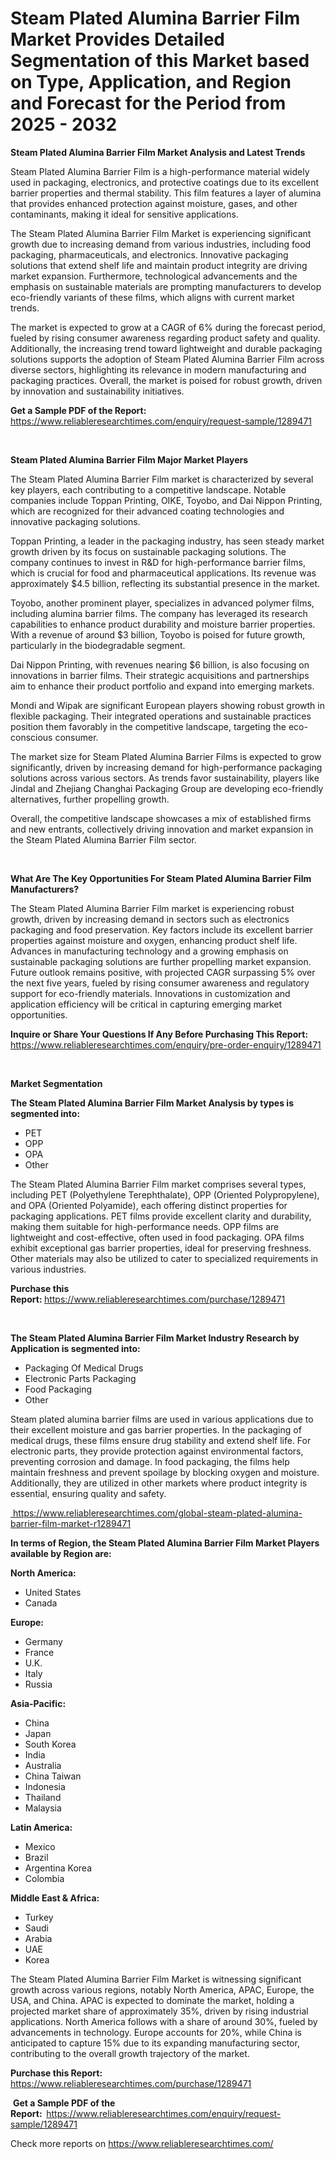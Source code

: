 <p><h1>Steam Plated Alumina Barrier Film Market Provides Detailed Segmentation of this Market based on Type, Application, and Region and Forecast for the Period from 2025 - 2032</h1></p><p><strong>Steam Plated Alumina Barrier Film Market Analysis and Latest Trends</strong></p>
<p><p>Steam Plated Alumina Barrier Film is a high-performance material widely used in packaging, electronics, and protective coatings due to its excellent barrier properties and thermal stability. This film features a layer of alumina that provides enhanced protection against moisture, gases, and other contaminants, making it ideal for sensitive applications.</p><p>The Steam Plated Alumina Barrier Film Market is experiencing significant growth due to increasing demand from various industries, including food packaging, pharmaceuticals, and electronics. Innovative packaging solutions that extend shelf life and maintain product integrity are driving market expansion. Furthermore, technological advancements and the emphasis on sustainable materials are prompting manufacturers to develop eco-friendly variants of these films, which aligns with current market trends.</p><p>The market is expected to grow at a CAGR of 6% during the forecast period, fueled by rising consumer awareness regarding product safety and quality. Additionally, the increasing trend toward lightweight and durable packaging solutions supports the adoption of Steam Plated Alumina Barrier Film across diverse sectors, highlighting its relevance in modern manufacturing and packaging practices. Overall, the market is poised for robust growth, driven by innovation and sustainability initiatives.</p></p>
<p><strong>Get a Sample PDF of the Report:&nbsp;</strong> <a href="https://www.reliableresearchtimes.com/enquiry/request-sample/1289471?utm_campaign=2646&utm_medium=2&utm_source=Github&utm_content=ia&utm_term=29032025&utm_id=steam-plated-alumina-barrier-film">https://www.reliableresearchtimes.com/enquiry/request-sample/1289471</a></p>
<p>&nbsp;</p>
<p><strong>Steam Plated Alumina Barrier Film Major Market Players</strong></p>
<p><p>The Steam Plated Alumina Barrier Film market is characterized by several key players, each contributing to a competitive landscape. Notable companies include Toppan Printing, OIKE, Toyobo, and Dai Nippon Printing, which are recognized for their advanced coating technologies and innovative packaging solutions.</p><p>Toppan Printing, a leader in the packaging industry, has seen steady market growth driven by its focus on sustainable packaging solutions. The company continues to invest in R&D for high-performance barrier films, which is crucial for food and pharmaceutical applications. Its revenue was approximately $4.5 billion, reflecting its substantial presence in the market.</p><p>Toyobo, another prominent player, specializes in advanced polymer films, including alumina barrier films. The company has leveraged its research capabilities to enhance product durability and moisture barrier properties. With a revenue of around $3 billion, Toyobo is poised for future growth, particularly in the biodegradable segment.</p><p>Dai Nippon Printing, with revenues nearing $6 billion, is also focusing on innovations in barrier films. Their strategic acquisitions and partnerships aim to enhance their product portfolio and expand into emerging markets.</p><p>Mondi and Wipak are significant European players showing robust growth in flexible packaging. Their integrated operations and sustainable practices position them favorably in the competitive landscape, targeting the eco-conscious consumer.</p><p>The market size for Steam Plated Alumina Barrier Films is expected to grow significantly, driven by increasing demand for high-performance packaging solutions across various sectors. As trends favor sustainability, players like Jindal and Zhejiang Changhai Packaging Group are developing eco-friendly alternatives, further propelling growth.</p><p>Overall, the competitive landscape showcases a mix of established firms and new entrants, collectively driving innovation and market expansion in the Steam Plated Alumina Barrier Film sector.</p></p>
<p>&nbsp;</p>
<p><strong>What Are The Key Opportunities For Steam Plated Alumina Barrier Film Manufacturers?</strong></p>
<p><p>The Steam Plated Alumina Barrier Film market is experiencing robust growth, driven by increasing demand in sectors such as electronics packaging and food preservation. Key factors include its excellent barrier properties against moisture and oxygen, enhancing product shelf life. Advances in manufacturing technology and a growing emphasis on sustainable packaging solutions are further propelling market expansion. Future outlook remains positive, with projected CAGR surpassing 5% over the next five years, fueled by rising consumer awareness and regulatory support for eco-friendly materials. Innovations in customization and application efficiency will be critical in capturing emerging market opportunities.</p></p>
<p><strong>Inquire or Share Your Questions If Any Before Purchasing This Report:</strong> <a href="https://www.reliableresearchtimes.com/enquiry/pre-order-enquiry/1289471?utm_campaign=2646&utm_medium=2&utm_source=Github&utm_content=ia&utm_term=29032025&utm_id=steam-plated-alumina-barrier-film">https://www.reliableresearchtimes.com/enquiry/pre-order-enquiry/1289471</a></p>
<p>&nbsp;</p>
<p><strong>Market Segmentation</strong></p>
<p><strong>The Steam Plated Alumina Barrier Film Market Analysis by types is segmented into:</strong></p>
<p><ul><li>PET</li><li>OPP</li><li>OPA</li><li>Other</li></ul></p>
<p><p>The Steam Plated Alumina Barrier Film market comprises several types, including PET (Polyethylene Terephthalate), OPP (Oriented Polypropylene), and OPA (Oriented Polyamide), each offering distinct properties for packaging applications. PET films provide excellent clarity and durability, making them suitable for high-performance needs. OPP films are lightweight and cost-effective, often used in food packaging. OPA films exhibit exceptional gas barrier properties, ideal for preserving freshness. Other materials may also be utilized to cater to specialized requirements in various industries.</p></p>
<p><strong>Purchase this Report:&nbsp;</strong><a href="https://www.reliableresearchtimes.com/purchase/1289471?utm_campaign=2646&utm_medium=2&utm_source=Github&utm_content=ia&utm_term=29032025&utm_id=steam-plated-alumina-barrier-film">https://www.reliableresearchtimes.com/purchase/1289471</a></p>
<p>&nbsp;</p>
<p><strong>The Steam Plated Alumina Barrier Film Market Industry Research by Application is segmented into:</strong></p>
<p><ul><li>Packaging Of Medical Drugs</li><li>Electronic Parts Packaging</li><li>Food Packaging</li><li>Other</li></ul></p>
<p><p>Steam plated alumina barrier films are used in various applications due to their excellent moisture and gas barrier properties. In the packaging of medical drugs, these films ensure drug stability and extend shelf life. For electronic parts, they provide protection against environmental factors, preventing corrosion and damage. In food packaging, the films help maintain freshness and prevent spoilage by blocking oxygen and moisture. Additionally, they are utilized in other markets where product integrity is essential, ensuring quality and safety.</p></p>
<p><a href="https://www.reliableresearchtimes.com/global-steam-plated-alumina-barrier-film-market-r1289471?utm_campaign=2646&utm_medium=2&utm_source=Github&utm_content=ia&utm_term=29032025&utm_id=steam-plated-alumina-barrier-film">&nbsp;https://www.reliableresearchtimes.com/global-steam-plated-alumina-barrier-film-market-r1289471</a></p>
<p><strong>In terms of Region, the Steam Plated Alumina Barrier Film Market Players available by Region are:</strong></p>
<p>
    <p> <strong> North America: </strong>
        <ul>
            <li>United States</li>
            <li>Canada</li>
        </ul>
        </p> 
    <p> <strong> Europe: </strong>
        <ul>
            <li>Germany</li>
            <li>France</li>
            <li>U.K.</li>
            <li>Italy</li>
            <li>Russia</li>
        </ul>
        </p> 
    <p> <strong> Asia-Pacific: </strong>
        <ul>
            <li>China</li>
            <li>Japan</li>
            <li>South Korea</li>
            <li>India</li>
            <li>Australia</li>
            <li>China Taiwan</li>
            <li>Indonesia</li>
            <li>Thailand</li>
            <li>Malaysia</li>
        </ul>
        </p> 
    <p> <strong> Latin America: </strong>
        <ul>
            <li>Mexico</li>
            <li>Brazil</li>
            <li>Argentina Korea</li>
            <li>Colombia</li>
        </ul>
        </p> 
    <p> <strong> Middle East & Africa: </strong>
        <ul>
            <li>Turkey</li>
            <li>Saudi</li>
            <li>Arabia</li>
            <li>UAE</li>
            <li>Korea</li>
        </ul>
    </p>
    </p>
<p><p>The Steam Plated Alumina Barrier Film Market is witnessing significant growth across various regions, notably North America, APAC, Europe, the USA, and China. APAC is expected to dominate the market, holding a projected market share of approximately 35%, driven by rising industrial applications. North America follows with a share of around 30%, fueled by advancements in technology. Europe accounts for 20%, while China is anticipated to capture 15% due to its expanding manufacturing sector, contributing to the overall growth trajectory of the market.</p></p>
<p><strong>Purchase this Report: </strong><a href="https://www.reliableresearchtimes.com/purchase/1289471?utm_campaign=2646&utm_medium=2&utm_source=Github&utm_content=ia&utm_term=29032025&utm_id=steam-plated-alumina-barrier-film">https://www.reliableresearchtimes.com/purchase/1289471</a></p>
<p>&nbsp;<strong>Get a Sample PDF of the Report:&nbsp;&nbsp;</strong><a href="https://www.reliableresearchtimes.com/enquiry/request-sample/1289471?utm_campaign=2646&utm_medium=2&utm_source=Github&utm_content=ia&utm_term=29032025&utm_id=steam-plated-alumina-barrier-film">https://www.reliableresearchtimes.com/enquiry/request-sample/1289471</a></p>
<p><strong></strong></p>
<p>Check more reports on <a href="https://www.reliableresearchtimes.com/?utm_campaign=2646&utm_medium=2&utm_source=Github&utm_content=ia&utm_term=29032025&utm_id=steam-plated-alumina-barrier-film">https://www.reliableresearchtimes.com/</a></p>